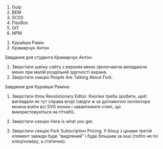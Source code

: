 <!-- -----------Список використаних технологій-----------– -->
1. Gulp
2. BEM
3. SCSS
4. FlexBox
5. GIT
6. NPM
<!-- --------------Склад учасників проєкту-------------------- -->
1. Курайши Рамін
2. Крамарчук Антон


<!-- --------------Які завдання виконував кожен із учасників------ -->
Завдання для студента Крамарчук Антон:
1. Зверстати шапку сайту з верхнім меню (включаючи випадаюче меню при малій роздільній здатності екрана.
2. Зверстати секцію People Are Talking About Fork.

Завдання для Курайши Раміна:

1. Зверстати блок Revolutionary Editor. Кнопки треба зробити, щоб виглядали як тут справа вгорі (звідти ж за   допомогою інспектора можна взяти всі SVG іконки і завантажити стилі, що використовуються на гітхабі).

2. Зверстати секцію Here is what you get.
3. Зверстати секцію Fork Subscription Pricing. У блоці з цінами третій елемент завжди буде "виділений" і буде більшим за інші (тобто не по кліку/ховеру, а статично).
<!-- ------------------------------------------------------- -->